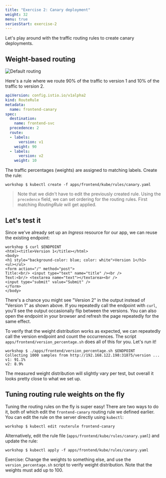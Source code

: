 ```yaml
---
title: "Exercise 2: Canary deployment"
weight: 32
menu: true
seriesStart: exercise-2
---
```


Let's play around with the traffic routing rules to create canary deployments.

## Weight-based routing

![Default routing](/istio-workshop/img/canary-routing.png)

Here's a rule where we route 90% of the traffic to version 1 and 10% of the traffic to version 2.

```yaml
apiVersion: config.istio.io/v1alpha2
kind: RouteRule
metadata:
  name: frontend-canary
spec:
  destination:
    name: frontend-svc
  precedence: 2
  route:
  - labels:
      version: v1
    weight: 90
  - labels:
      version: v2
    weight: 10
```

The traffic percentages (weights) are assigned to matching labels. Create the rule:

```shell
workshop $ kubectl create -f apps/frontend/kube/rules/canary.yaml
```

> Note that we didn't have to edit the previously created rule. Using the `precedence` field, we can set ordering for the routing rules. First matching _RoutingRule_ will get applied.

## Let's test it

Since we've already set up an _Ingress_ resource for our app, we can reuse the existing endpoint:

```shell
workshop $ curl $ENDPOINT
<html><title>Version 1</title></html>
<body>
<h1 style="background-color: blue; color: white">Version 1</h1>
<ul></ul>
<form action="/" method="post">
Title:<br/> <input type="text" name="title" /><br />
Text:<br/> <textarea name="text"></textarea><br />
<input type="submit" value="Submit" />
</form>
</body>
```

There's a chance you might see "Version 2" in the output instead of "Version 1" as shown above. If you repeatedly call the endpoint with `curl`, you'll see the output occasionally flip between the versions. You can also open the endpoint in your browser and refresh the page repeatedly for the same effect.

To verify that the weight distribution works as expected, we can repeatedly call the version endpoint and count the occurrences. The script `apps/frontend/version_percentage.sh` does all of this for you. Let's run it!

```shell
workshop $ ./apps/frontend/version_percentage.sh $ENDPOINT
Collecting 1000 samples from http://192.168.122.198:31875/version ...
v1: 91.1%
v2: 8.9%
```

The measured weight distribution will slightly vary per test, but overall it looks pretty close to what we set up.

## Tuning routing rule weights on the fly

Tuning the routing rules on the fly is super easy! There are two ways to do it, both of which edit the `frontend-canary` routing rule we defined earlier. You can edit the rule on the server directly using `kubectl`:

```shell
workshop $ kubectl edit routerule frontend-canary
```

Alternatively, edit the rule file (`apps/frontend/kube/rules/canary.yaml`) and update the rule:

```shell
workshop $ kubectl apply -f apps/frontend/kube/rules/canary.yaml
```

Exercise: Change the weights to something else, and use the `version_percentage.sh` script to verify weight distribution. Note that the weights must add up to 100.
